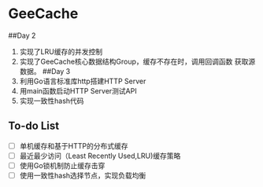 # GeeCache

##Day 2
1. 实现了LRU缓存的并发控制
2. 实现了GeeCache核心数据结构Group，缓存不存在时，调用回调函数
获取源数据。
##Day 3
1. 利用Go语言标准库http搭建HTTP Server
2. 用main函数启动HTTP Server测试API
3. 实现一致性hash代码
## To-do List

- [ ] 单机缓存和基于HTTP的分布式缓存
- [ ] 最近最少访问（Least Recently Used,LRU)缓存策略
- [ ] 使用Go锁机制防止缓存击穿
- [ ] 使用一致性hash选择节点，实现负载均衡